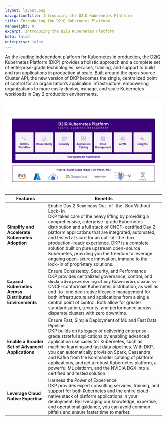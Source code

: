```yaml
---
layout: layout.pug
navigationTitle: Introducing the D2iQ Kubernetes Platform
title: Introducing the D2iQ Kubernetes Platform
menuWeight: 0
excerpt: Introducing the D2iQ Kubernetes Platform
beta: false
enterprise: false
---
```

As the leading independent platform for Kubernetes in production, the D2iQ Kubernetes Platform (DKP) provides a holistic approach and a complete set of enterprise-grade technologies, services, training, and support to build and run applications in production at scale. Built around the open-source Cluster API, the new version of DKP becomes the single, centralized point of control for an organization’s application infrastructure, empowering organizations to more easily deploy, manage, and scale Kubernetes workloads in Day 2 production environments.

![DKP Kubernetes Platform Multi Cluster Management](../img/platform_diagram_dark.png)

| **Features**                                          | **Benefits**                                                                                                                                                                                                                                                                                                                                                                                                                                                                                                                           |
| ----------------------------------------------------------- | -------------------------------------------------------------------------------------------------------------------------------------------------------------------------------------------------------------------------------------------------------------------------------------------------------------------------------------------------------------------------------------------------------------------------------------------------------------------------------------------------------------------------------------------- |
| **Simplify and Accelerate Kubernetes Adoption**       | Enable Day 2 Readiness Out-of-the-Box Without Lock-In<br />DKP takes care of the heavy lifting by providing a comprehensive, enterprise-grade Kubernetes distribution and a full stack of CNCF-certified Day 2 platform applications that are integrated, automated, and tested at scale for an out-of-the-box, production-ready experience. DKP is a complete solution built on pure upstream open-source Kubernetes, providing you the freedom to leverage ongoing open-source innovation, immune to the lock-in of proprietary solutions. |
| **Expand Kubernetes Across Distributed Environments** | Ensure Consistency, Security, and Performance<br />DKP provides centralized governance, control, and declarative provisioning of any Kubernetes cluster or CNCF-conformant Kubernetes distribution, as well as end-to-end declarative lifecycle management for both infrastructure and applications from a single central point of control. Both allow for greater standardization, security, and performance across disparate clusters with zero downtime.                                                                                  |
| **Enable a Broader Set of Advanced Applications**     | Ensure Fast, Simple Deployment of ML and Fast Data Pipeline<br />DKP builds on its legacy of delivering enterprise-grade stateful applications by enabling advanced application use cases for Kubernetes, such as machine learning and fast data pipelines. With DKP, you can automatically provision Spark, Cassandra, and Kafka from the Kommander catalog of platform applications, and get a robust Kubernetes platform, a powerful ML platform, and the NVIDIA DGX into a certified and tested solution.                                |
| **Leverage Cloud Native Expertise**                   | Harness the Power of Experience<br />DKP provides expert consulting services, training, and support for both Kubernetes and the entire cloud-native stack of platform applications in your deployment. By leveraging our knowledge, expertise, and operational guidance, you can avoid common pitfalls and ensure faster time to market.                                                                                                                                                                                                     |

